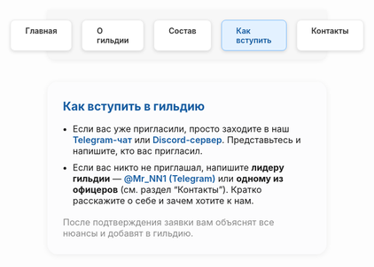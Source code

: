 <style>
.menu-nav {
  display: flex; 
  justify-content: center; 
  gap: 18px; 
  background: #f7f7f7; 
  padding: 18px 0 16px 0; 
  border-radius: 0 0 14px 14px; 
  box-shadow: 0 2px 8px #0001;
  margin-bottom: 40px;
  max-width: 700px;
  margin-left: auto;
  margin-right: auto;
}
.menu-btn {
  background: #fff;
  color: #2d2d2d;
  font-weight: 600;
  border-radius: 8px;
  padding: 10px 26px;
  text-decoration: none;
  transition: background 0.18s, box-shadow 0.18s, color 0.18s;
  box-shadow: 0 2px 6px #0002;
  border: 1px solid #ececec;
  display: inline-block;
}
.menu-btn:hover, .menu-btn:focus {
  background: #ffda73;
  border-color: #f3c143;
  color: #222;
  outline: none;
}
.menu-btn.active {
  background: #e3f1ff;
  border-color: #7dbdff;
  color: #145ba0;
}
.recruit-wrap {
  max-width: 700px;
  margin: 0 auto 36px auto;
  background: #fcfcfd;
  border-radius: 18px;
  box-shadow: 0 2px 12px #0001;
  padding: 32px 28px 28px 28px;
  font-size: 1.15em;
}
.recruit-title {
  font-size: 1.3em;
  font-weight: 700;
  color: #145ba0;
  margin-bottom: 18px;
}
.recruit-list {
  margin: 0 0 1.2em 1.1em;
  padding: 0;
}
.recruit-list li {
  margin-bottom: 0.6em;
}
.recruit-link {
  color: #145ba0;
  text-decoration: none;
  font-weight: 600;
  transition: color 0.15s;
}
.recruit-link:hover {
  color: #e3b108;
  text-decoration: underline;
}
</style>

<!-- Меню -->
<div class="menu-nav">
  <a href="/Beer-Syndicate/" class="menu-btn">Главная</a>
  <a href="/Beer-Syndicate/about" class="menu-btn">О гильдии</a>
  <a href="/Beer-Syndicate/members" class="menu-btn">Состав</a>
  <a href="/Beer-Syndicate/recruit" class="menu-btn active">Как вступить</a>
  <a href="/Beer-Syndicate/contacts" class="menu-btn">Контакты</a>
</div>

<!-- Контент -->
<div class="recruit-wrap">
  <div class="recruit-title">Как вступить в гильдию</div>
  <ul class="recruit-list">
    <li>Если вас уже пригласили, просто заходите в наш <a class="recruit-link" href="https://t.me/+igz_gbmt_OE5YTVi" target="_blank">Telegram-чат</a> или <a class="recruit-link" href="https://discord.gg/wnCxVG2m" target="_blank">Discord-сервер</a>. Представьтесь и напишите, кто вас пригласил.</li>
    <li>Если вас никто не приглашал, напишите <b>лидеру гильдии</b> — <a class="recruit-link" href="https://t.me/Mr_NN1" target="_blank">@Mr_NN1 (Telegram)</a> или <b>одному из офицеров</b> (см. раздел “Контакты”). Кратко расскажите о себе и зачем хотите к нам.</li>
  </ul>
  <div style="margin-top:1.2em; color:#888;">После подтверждения заявки вам объяснят все нюансы и добавят в гильдию.</div>
</div>
